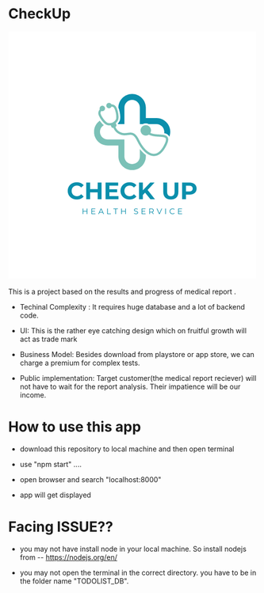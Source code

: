 # CheckUp

![Logo](CheckUp.png)

This is a project based on the results and progress of medical report . 

- Techinal Complexity : It requires huge database and a lot of backend code.

- UI: This is the rather eye catching design which on fruitful growth will act as trade mark

- Business Model: Besides download from playstore or app store, we can charge a premium for complex tests.

- Public implementation: Target customer(the medical report reciever) will not have to wait for the report analysis. Their impatience will be our income.

# How to use this app

- download this repository to local machine and then open terminal

- use "npm start" ....

- open browser and search "localhost:8000"

- app will get displayed 

# Facing ISSUE??

- you may not have install node in your local machine. So install nodejs from -- https://nodejs.org/en/

- you may not open the terminal in the correct directory. you have to be in the folder name "TODOLIST_DB".
